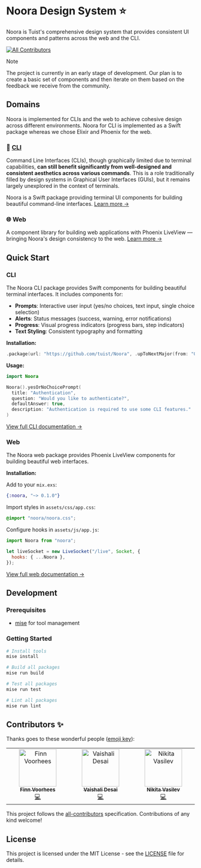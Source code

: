 # Noora Design System ⭐️

Noora is Tuist's comprehensive design system that provides consistent UI components and patterns across the web and the CLI.

<!-- ALL-CONTRIBUTORS-BADGE:START - Do not remove or modify this section -->

[![All Contributors](https://img.shields.io/badge/all_contributors-3-orange.svg?style=flat-square)](#contributors-)

<!-- ALL-CONTRIBUTORS-BADGE:END -->

> [!NOTE]
> The project is currently in an early stage of development. Our plan is to create a basic set of components and then iterate on them based on the feedback we receive from the community.

## Domains

Noora is implemented for CLIs and the web to achieve cohesive design across different environments. Noora for CLI is implemented as a Swift package whereas we chose Elixir and Phoenix for the web.

### 📱 [CLI](https://noora.tuist.dev/)

Command Line Interfaces (CLIs), though graphically limited due to terminal capabilities, **can still benefit significantly from well-designed and consistent aesthetics across various commands**. This is a role traditionally filled by design systems in Graphical User Interfaces (GUIs), but it remains largely unexplored in the context of terminals.

Noora is a Swift package providing terminal UI components for building beautiful command-line interfaces. [Learn more →](./cli/README.md)

### 🌐 Web

A component library for building web applications with Phoenix LiveView — bringing Noora's design consistency to the web. [Learn more →](./web/README.md)

## Quick Start

### CLI

The Noora CLI package provides Swift components for building beautiful terminal interfaces. It includes components for:

- **Prompts**: Interactive user input (yes/no choices, text input, single choice selection)
- **Alerts**: Status messages (success, warning, error notifications)
- **Progress**: Visual progress indicators (progress bars, step indicators)
- **Text Styling**: Consistent typography and formatting

**Installation:**

```swift
.package(url: "https://github.com/tuist/Noora", .upToNextMajor(from: "0.15.0"))
```

**Usage:**

```swift
import Noora

Noora().yesOrNoChoicePrompt(
  title: "Authentication",
  question: "Would you like to authenticate?",
  defaultAnswer: true,
  description: "Authentication is required to use some CLI features."
)
```

[View full CLI documentation →](https://noora.tuist.dev/)

### Web

The Noora web package provides Phoenix LiveView components for building beautiful web interfaces.

**Installation:**

Add to your `mix.exs`:

```elixir
{:noora, "~> 0.1.0"}
```

Import styles in `assets/css/app.css`:

```css
@import "noora/noora.css";
```

Configure hooks in `assets/js/app.js`:

```javascript
import Noora from "noora";

let liveSocket = new LiveSocket("/live", Socket, {
  hooks: { ...Noora },
});
```

[View full web documentation →](https://hexdocs.pm/noora/)

## Development

### Prerequisites

- [mise](https://mise.jdx.dev/) for tool management

### Getting Started

```bash
# Install tools
mise install

# Build all packages
mise run build

# Test all packages
mise run test

# Lint all packages
mise run lint
```

## Contributors ✨

Thanks goes to these wonderful people ([emoji key](https://allcontributors.org/docs/en/emoji-key)):

<!-- ALL-CONTRIBUTORS-LIST:START - Do not remove or modify this section -->
<!-- prettier-ignore-start -->
<!-- markdownlint-disable -->
<table>
  <tbody>
    <tr>
      <td align="center" valign="top" width="14.28%"><a href="https://finnvoorhees.com"><img src="https://avatars.githubusercontent.com/u/8284016?v=4?s=100" width="100px;" alt="Finn Voorhees"/><br /><sub><b>Finn Voorhees</b></sub></a><br /><a href="https://github.com/tuist/Noora/commits?author=finnvoor" title="Code">💻</a></td>
      <td align="center" valign="top" width="14.28%"><a href="https://github.com/VaishaliDesai"><img src="https://avatars.githubusercontent.com/u/16591961?v=4?s=100" width="100px;" alt="Vaishali Desai"/><br /><sub><b>Vaishali Desai</b></sub></a><br /><a href="https://github.com/tuist/Noora/commits?author=VaishaliDesai" title="Code">💻</a></td>
      <td align="center" valign="top" width="14.28%"><a href="https://nsvasilev.com"><img src="https://avatars.githubusercontent.com/u/17319991?v=4?s=100" width="100px;" alt="Nikita Vasilev"/><br /><sub><b>Nikita Vasilev</b></sub></a><br /><a href="https://github.com/tuist/Noora/commits?author=ns-vasilev" title="Code">💻</a></td>
    </tr>
  </tbody>
</table>

<!-- markdownlint-restore -->
<!-- prettier-ignore-end -->

<!-- ALL-CONTRIBUTORS-LIST:END -->

This project follows the [all-contributors](https://github.com/all-contributors/all-contributors) specification. Contributions of any kind welcome!

## License

This project is licensed under the MIT License - see the [LICENSE](LICENSE) file for details.
